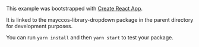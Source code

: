 This example was bootstrapped with [Create React App](https://github.com/facebook/create-react-app).

It is linked to the mayccos-library-dropdown package in the parent directory for development purposes.

You can run `yarn install` and then `yarn start` to test your package.
